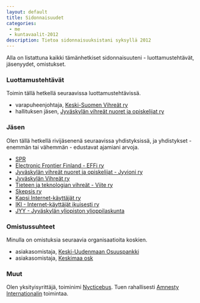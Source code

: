 ```yaml
---
layout: default
title: Sidonnaisuudet
categories:
 - me
 - kuntavaalit-2012
description: Tietoa sidonnaisuuksistani syksyllä 2012
---
```


Alla on listattuna kaikki tämänhetkiset sidonnaisuuteni -
luottamustehtävät, jäsenyydet, omistukset.

### Luottamustehtävät

Toimin tällä hetkellä seuraavissa luottamustehtävissä.

-   varapuheenjohtaja, [Keski-Suomen Vihreät ry][]
-   hallituksen jäsen, [Jyväskylän vihreät nuoret ja opiskelijat ry][]

### Jäsen

Olen tällä hetkellä rivijäsenenä seuraavissa yhdistyksissä, ja
yhdistykset - enemmän tai vähemmän - edustavat ajamiani arvoja.

-   [SPR][]
-   [Electronic Frontier Finland - EFFi ry][]
-   [Jyväskylän vihreät nuoret ja opiskelijat - Jyvioni ry][Jyväskylän
    vihreät nuoret ja opiskelijat ry]
-   [Jyväskylän Vihreät ry][]
-   [Tieteen ja teknologian vihreät - Viite ry][]
-   [Skepsis ry][]
-   [Kapsi Internet-käyttäjät ry][]
-   [IKI - Internet-käyttäjät ikuisesti ry][]
-   [JYY - Jyväskylän yliopiston ylioppilaskunta][]

### Omistussuhteet

Minulla on omistuksia seuraavia organisaatioita koskien.

-   asiakasomistaja, [Keski-Uudenmaan Osuuspankki][]
-   asiakasomistaja, [Keskimaa osk][]

### Muut

Olen yksityisyrittäjä, toiminimi [Nycticebus][]. Tuen rahallisesti
[Amnesty Internationalin][] toimintaa.

  [Keski-Suomen Vihreät ry]: http://www.keskisuomenvihreat.fi/
  [Jyväskylän vihreät nuoret ja opiskelijat ry]: http://www.jyvioni.org/
  [SPR]: http://www.spr.fi/
  [Electronic Frontier Finland - EFFi ry]: http://www.effi.org/
  [Jyväskylän Vihreät ry]: http://www.jyvaskylanvihreat.fi/
  [Tieteen ja teknologian vihreät - Viite ry]: http://viite.fi/
  [Skepsis ry]: http://skepsis.fi/
  [Kapsi Internet-käyttäjät ry]: http://www.kapsi.fi/
  [IKI - Internet-käyttäjät ikuisesti ry]: http://iki.fi/
  [JYY - Jyväskylän yliopiston ylioppilaskunta]: http://jyy.fi/
  [Keski-Uudenmaan Osuuspankki]: http://www.op.fi/
  [Keskimaa osk]: http://www.s-kanava.fi/web/keskimaa/asiakasomistajalle/
  [Nycticebus]: http://ntb.fi/
  [Amnesty Internationalin]: http://www.amnesty.fi/